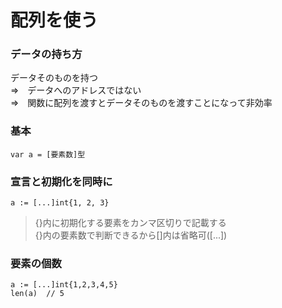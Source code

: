 # 配列を使う
### データの持ち方
データそのものを持つ  
⇒　データへのアドレスではない  
⇒　関数に配列を渡すとデータそのものを渡すことになって非効率  
### 基本
```
var a = [要素数]型
```
### 宣言と初期化を同時に
```
a := [...]int{1, 2, 3}
```
> {}内に初期化する要素をカンマ区切りで記載する  
> {}内の要素数で判断できるから[]内は省略可([...])  

### 要素の個数
```
a := [...]int{1,2,3,4,5}
len(a)  // 5
```
